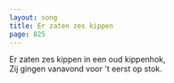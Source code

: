 ```yaml
---
layout: song
title: Er zaten zes kippen
page: 825
---
```


Er zaten zes kippen in een oud kippenhok,  
Zij gingen vanavond voor 't eerst op stok.  
